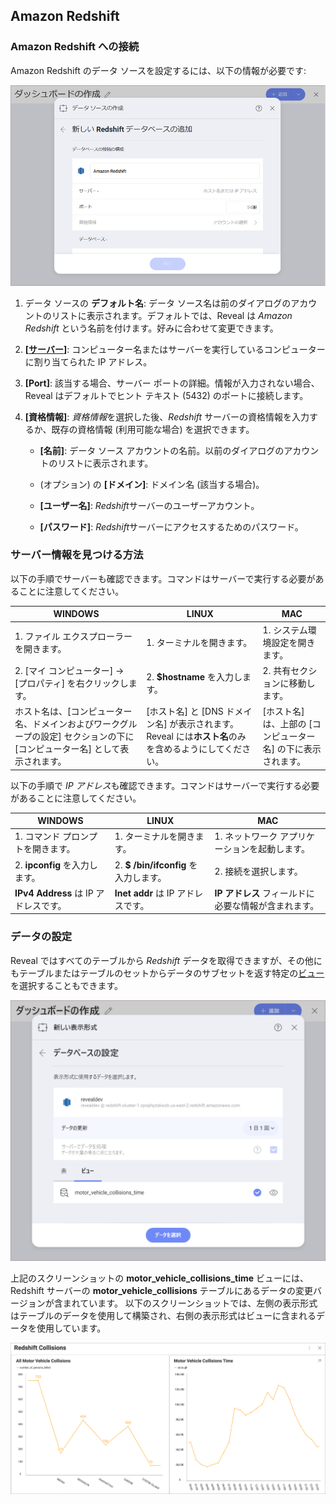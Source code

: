 ## Amazon Redshift
### Amazon Redshift への接続
Amazon Redshift のデータ ソースを設定するには、以下の情報が必要です:

<img src="images/enter-amazon-redshift-server-details.png" alt="Configure Redshift Server details" class="responsive-img"/>

1.  データ ソースの **デフォルト名**: データ ソース名は前のダイアログのアカウントのリストに表示されます。デフォルトでは、Reveal は *Amazon Redshift* という名前を付けます。好みに合わせて変更できます。 

2.  **[[サーバー](#how-to-find-server)]**: コンピューター名またはサーバーを実行しているコンピューターに割り当てられた IP アドレス。

3.  **[Port]**: 該当する場合、サーバー ポートの詳細。情報が入力されない場合、Reveal はデフォルトでヒント テキスト (5432) のポートに接続します。

4.  **[資格情報]**: *資格情報*を選択した後、*Redshift* サーバーの資格情報を入力するか、既存の資格情報 (利用可能な場合) を選択できます。
    
    

      - **[名前]**: データ ソース アカウントの名前。以前のダイアログのアカウントのリストに表示されます。
        

      - (オプション) の **[ドメイン]**:  ドメイン名 (該当する場合)。

      - **[ユーザー名]**:  *Redshift*サーバーのユーザーアカウント。

      - **[パスワード]**:  *Redshift*サーバーにアクセスするためのパスワード。


<a name='how-to-find-server'></a>
### サーバー情報を見つける方法

以下の手順でサーバーも確認できます。コマンドはサーバーで実行する必要があることに注意してください。

| WINDOWS                                                                                                         | LINUX                                                                                                         | MAC                                                                  |
| --------------------------------------------------------------------------------------------------------------- | ------------------------------------------------------------------------------------------------------------- | -------------------------------------------------------------------- |
| 1\. ファイル エクスプローラーを開きます。                                                                                     | 1\. ターミナルを開きます。                                                                                          | 1\. システム環境設定を開きます。                                         |
| 2\. [マイ コンピューター] → [プロパティ] を右クリックします。                                                                   | 2\. **$hostname** を入力します。                                                                                     | 2\. 共有セクションに移動します。                                 |
| ホスト名は、[コンピューター名、ドメインおよびワークグループの設定] セクションの下に [コンピューター名] として表示されます。 | [ホスト名] と [DNS ドメイン名] が表示されます。Reveal には**ホスト名**のみを含めるようにしてください。| [ホスト名] は、上部の [コンピューター名] の下に表示されます。 |

以下の手順で *IP アドレス*も確認できます。コマンドはサーバーで実行する必要があることに注意してください。

| WINDOWS                              | LINUX                             | MAC                                                           |
| ------------------------------------ | --------------------------------- | ------------------------------------------------------------- |
| 1\. コマンド プロンプトを開きます。           | 1\. ターミナルを開きます。              | 1\. ネットワーク アプリケーションを起動します。                                  |
| 2\. **ipconfig** を入力します。             | 2\. **$ /bin/ifconfig** を入力します。   | 2\. 接続を選択します。                                   |
| **IPv4 Address** は IP アドレスです。 | **Inet addr** は IP アドレスです。 | **IP アドレス** フィールドに必要な情報が含まれます。 |

### データの設定

Reveal ではすべてのテーブルから *Redshift* データを取得できますが、その他にもテーブルまたはテーブルのセットからデータのサブセットを返す特定の[ビュー](https://docs.aws.amazon.com/redshift/latest/dg/r_CREATE_VIEW.html)を選択することもできます。

<img src="images/amazon-redshift-views.png" alt="Redshift views dialog" class="responsive-img"/>

上記のスクリーンショットの **motor_vehicle_collisions_time** ビューには、Redshift サーバーの **motor_vehicle_collisions** テーブルにあるデータの変更バージョンが含まれています。 
以下のスクリーンショットでは、左側の表示形式はテーブルのデータを使用して構築され、右側の表示形式はビューに含まれるデータを使用しています。 

<img src="images/collisions-time-redshift-view-sample.png" alt="Sample dashboard using Redshift tables and view data" class="responsive-img"/>

